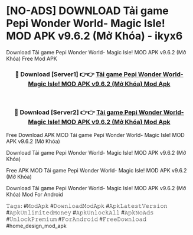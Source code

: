 # [NO-ADS] DOWNLOAD Tải game Pepi Wonder World- Magic Isle! MOD APK v9.6.2 (Mở Khóa) - ikyx6
Download Tải game Pepi Wonder World- Magic Isle! MOD APK v9.6.2 (Mở Khóa) Free Mod APK

<div align="center">
<h3>🔴 Download [Server1] 👉👉 <a href="https://apk-comot.site?title=Tải_game_Pepi_Wonder_World-_Magic_Isle!_MOD_APK_v9.6.2_(Mở_Khóa)">Tải game Pepi Wonder World- Magic Isle! MOD APK v9.6.2 (Mở Khóa) Mod Apk</a></h3><br>

<h3>🔴 Download [Server2] 👉👉 <a href="https://apk-comot.site?title=Tải_game_Pepi_Wonder_World-_Magic_Isle!_MOD_APK_v9.6.2_(Mở_Khóa)">Tải game Pepi Wonder World- Magic Isle! MOD APK v9.6.2 (Mở Khóa) Mod Apk</a></h3>
</div>


Free Download APK MOD Tải game Pepi Wonder World- Magic Isle! MOD APK v9.6.2 (Mở Khóa)

Download Tải game Pepi Wonder World- Magic Isle! MOD APK v9.6.2 (Mở Khóa) 

Free APK MOD Tải game Pepi Wonder World- Magic Isle! MOD APK v9.6.2 (Mở Khóa) 

Download Tải game Pepi Wonder World- Magic Isle! MOD APK v9.6.2 (Mở Khóa) Mod For Android

𝚃𝚊𝚐𝚜: #𝙼𝚘𝚍𝙰𝚙𝚔 #𝙳𝚘𝚠𝚗𝚕𝚘𝚊𝚍𝙼𝚘𝚍𝙰𝚙𝚔 #𝙰𝚙𝚔𝙻𝚊𝚝𝚎𝚜𝚝𝚅𝚎𝚛𝚜𝚒𝚘𝚗 #𝙰𝚙𝚔𝚄𝚗𝚕𝚒𝚖𝚒𝚝𝚎𝚍𝙼𝚘𝚗𝚎𝚢 #𝙰𝚙𝚔𝚄𝚗𝚕𝚘𝚌𝚔𝙰𝚕𝚕 #𝙰𝚙𝚔𝙽𝚘𝙰𝚍𝚜 #𝚄𝚗𝚕𝚘𝚌𝚔𝙿𝚛𝚎𝚖𝚒𝚞𝚖 #𝙵𝚘𝚛𝙰𝚗𝚍𝚛𝚘𝚒𝚍 #𝙵𝚛𝚎𝚎𝙳𝚘𝚠𝚗𝚕𝚘𝚊𝚍 #home_design_mod_apk